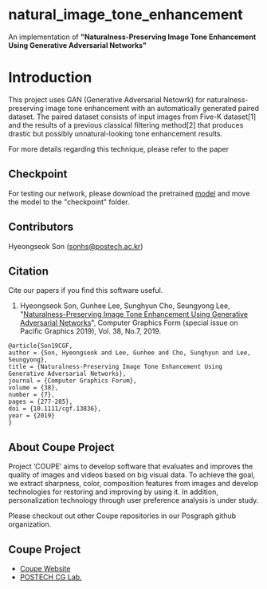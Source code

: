 # natural_image_tone_enhancement
An implementation of <b>"Naturalness-Preserving Image Tone Enhancement Using Generative Adversarial Networks"</b>

# Introduction
This project uses GAN (Generative Adversarial Netowrk) for naturalness-preserving image tone enhancement with an automatically generated paired dataset. The paired dataset consists of input images from Five-K dataset[1] and the results of a previous classical filtering method[2] that produces drastic but possibly unnatural-looking tone enhancement results.

For more details regarding this technique, please refer to the paper

## Checkpoint
For testing our network, please download the pretrained [model](https://drive.google.com/open?id=1oN6501xXOpJHqPZCdkQ52IUcrjuEzYob) and move the model to the "checkpoint" folder.

## Contributors
Hyeongseok Son (sonhs@postech.ac.kr)

## Citation
Cite our papers if you find this software useful.<br>
1. Hyeongseok Son, Gunhee Lee, Sunghyun Cho, Seungyong Lee, "[Naturalness-Preserving Image Tone Enhancement Using Generative Adversarial Networks](http://cg.postech.ac.kr/research/natural_tone_enhancement/)", Computer Graphics Form (special issue on Pacific Graphics 2019), Vol. 38, No.7, 2019. 

```
@article{Son19CGF,
author = {Son, Hyeongseok and Lee, Gunhee and Cho, Sunghyun and Lee, Seungyong},
title = {Naturalness-Preserving Image Tone Enhancement Using Generative Adversarial Networks},
journal = {Computer Graphics Forum},
volume = {38},
number = {7},
pages = {277-285},
doi = {10.1111/cgf.13836},
year = {2019}
}
```


## About Coupe Project
Project ‘COUPE’ aims to develop software that evaluates and improves the quality of images and videos based on big visual data. To achieve the goal, we extract sharpness, color, composition features from images and develop technologies for restoring and improving by using it. In addition, personalization technology through user preference analysis is under study.

Please checkout out other Coupe repositories in our Posgraph github organization.

## Coupe Project
* [Coupe Website](http://coupe.postech.ac.kr/)
* [POSTECH CG Lab.](http://cg.postech.ac.kr/)

